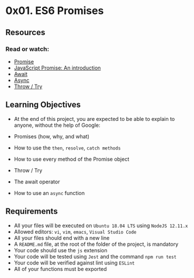 # 0x01. ES6 Promises

## Resources
### Read or watch:

+ [Promise](https://developer.mozilla.org/en-US/docs/Web/JavaScript/Reference/Global_Objects/Promise)
+ [JavaScript Promise: An introduction](https://web.dev/promises/)
+ [Await](https://developer.mozilla.org/en-US/docs/Web/JavaScript/Reference/Operators/await)
+ [Async](https://developer.mozilla.org/en-US/docs/Web/JavaScript/Reference/Statements/async_function)
+ [Throw / Try](https://developer.mozilla.org/en-US/docs/Web/JavaScript/Reference/Statements/throw)


## Learning Objectives
+ At the end of this project, you are expected to be able to explain to anyone, without the help of Google:

+ Promises (how, why, and what)
+ How to use the `then`, `resolve`, `catch methods`
+ How to use every method of the Promise object
+ Throw / Try
+ The await operator
+ How to use an `async` function


## Requirements
+ All your files will be executed on `Ubuntu 18.04 LTS` using `NodeJS 12.11.x`
+ Allowed editors: `vi`, `vim`, `emacs`, `Visual Studio Code`
+ All your files should end with a new line
+ A `README.md` file, at the root of the folder of the project, is mandatory
+ Your code should use the `js` extension
+ Your code will be tested using `Jest` and the command `npm run test`
+ Your code will be verified against lint using `ESLint`
+ All of your functions must be exported
